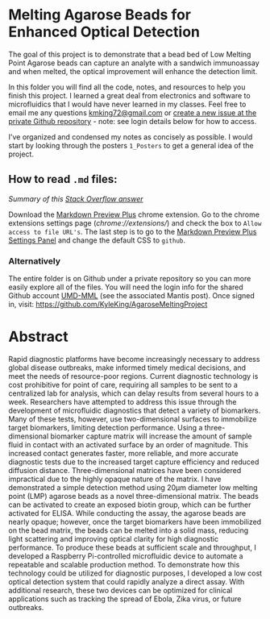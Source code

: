 # Melting Agarose Beads for Enhanced Optical Detection

The goal of this project is to demonstrate that a bead bed of Low Melting Point Agarose beads can capture an analyte with a sandwich immunoassay and when melted, the optical improvement will enhance the detection limit.

In this folder you will find all the code, notes, and resources to help you finish this project. I learned a great deal from electronics and software to microfluidics that I would have never learned in my classes. Feel free to email me any questions [kmking72@gmail.com](mailto:kmking72@gmail.com) or [create a new issue at the private Github repository](https://github.com/KyleKing/AgaroseMeltingProject/issues/new) - note: see login details below for how to access.

I've organized and condensed my notes as concisely as possible. I would start by looking through the posters `1_Posters` to get a general idea of the project.

## How to read `.md` files:

*Summary of this [Stack Overflow answer](http://stackoverflow.com/a/15626336/3219667)*

Download the [Markdown Preview Plus](https://chrome.google.com/webstore/detail/markdown-preview-plus/febilkbfcbhebfnokafefeacimjdckgl) chrome extension. Go to the chrome extensions settings page (*chrome://extensions/*) and check the box to `Allow access to file URL's`. The last step is to go to the [Markdown Preview Plus Settings Panel](chrome-extension://febilkbfcbhebfnokafefeacimjdckgl/options.html) and change the default CSS to `github`.

### Alternatively

The entire folder is on Github under a private repository so you can more easily explore all of the files. You will need the login info for the shared Github account [UMD-MML](https://github.com/UMD-MML) (see the associated Mantis post). Once signed in, visit: https://github.com/KyleKing/AgaroseMeltingProject

# Abstract

Rapid diagnostic platforms have become increasingly necessary to address global disease outbreaks, make informed timely medical decisions, and meet the needs of resource-poor regions. Current diagnostic technology is cost prohibitive for point of care, requiring all samples to be sent to a centralized lab for analysis, which can delay results from several hours to a week. Researchers have attempted to address this issue through the development of microfluidic diagnostics that detect a variety of biomarkers. Many of these tests, however, use two-dimensional surfaces to immobilize target biomarkers, limiting detection performance. Using a three-dimensional biomarker capture matrix will increase the amount of sample fluid in contact with an activated surface by an order of magnitude. This increased contact generates faster, more reliable, and more accurate diagnostic tests due to the increased target capture efficiency and reduced diffusion distance. Three-dimensional matrices have been considered impractical due to the highly opaque nature of the matrix. I have demonstrated a simple detection method using 20µm diameter low melting point (LMP) agarose beads as a novel three-dimensional matrix. The beads can be activated to create an exposed biotin group, which can be further activated for ELISA. While conducting the assay, the agarose beads are nearly opaque; however, once the target biomarkers have been immobilized on the bead matrix, the beads can be melted into a solid mass, reducing light scattering and improving optical clarity for high diagnostic performance. To produce these beads at sufficient scale and throughput, I developed a Raspberry Pi-controlled microfluidic device to automate a repeatable and scalable production method. To demonstrate how this technology could be utilized for diagnostic purposes, I developed a low cost optical detection system that could rapidly analyze a direct assay. With additional research, these two devices can be optimized for clinical applications such as tracking the spread of Ebola, Zika virus, or future outbreaks.

